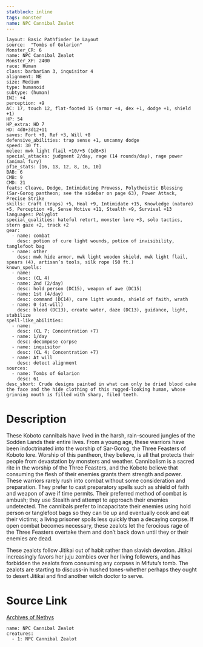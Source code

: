 ```yaml
---
statblock: inline
tags: monster
name: NPC Cannibal Zealot
---
```

```statblock
layout: Basic Pathfinder 1e Layout
source:  "Tombs of Golarion"
Monster_CR: 6
name: NPC Cannibal Zealot
Monster_XP: 2400
race: Human
class: barbarian 3, inquisitor 4
alignment: NE
size: Medium
type: humanoid
subtype: (human)
INI: +4
perception: +9
AC: 17, touch 12, flat-footed 15 (armor +4, dex +1, dodge +1, shield +1)
HP: 54
HP_extra: HD 7
HD: 4d8+3d12+11
saves: Fort +8, Ref +3, Will +8
defensive_abilities: trap sense +1, uncanny dodge
speed: 30 ft.
melee: mwk light flail +10/+5 (1d8+3)
special_attacks: judgment 2/day, rage (14 rounds/day), rage power (animal fury)
pf1e_stats: [16, 13, 12, 8, 16, 10]
BAB: 6
CMB: 9
CMD: 21
feats: Cleave, Dodge, Intimidating Prowess, Polytheistic Blessing (Sar-Gorog pantheon; see the sidebar on page 63), Power Attack, Precise Strike
skills: Craft (traps) +5, Heal +9, Intimidate +15, Knowledge (nature) +5, Perception +9, Sense Motive +11, Stealth +9, Survival +13
languages: Polyglot
special_qualities: hateful retort, monster lore +3, solo tactics, stern gaze +2, track +2
gear:
  - name: combat
    desc: potion of cure light wounds, potion of invisibility, tanglefoot bag
  - name: other
    desc: mwk hide armor, mwk light wooden shield, mwk light flail, spears (4), artisan’s tools, silk rope (50 ft.)
known_spells:
  - name:
    desc: (CL 4)
  - name: 2nd (2/day)
    desc: hold person (DC15), weapon of awe (DC15)
  - name: 1st (4/day)
    desc: command (DC14), cure light wounds, shield of faith, wrath
  - name: 0 (at-will)
    desc: bleed (DC13), create water, daze (DC13), guidance, light, stabilize
spell-like_abilities:
  - name:
    desc: (CL 7; Concentration +7)
  - name: 1/day
    desc: decompose corpse
  - name: inquisitor
    desc: (CL 4; Concentration +7)
  - name: At will
    desc: detect alignment
sources:
  - name: Tombs of Golarion
    desc: 61
desc_short: Crude designs painted in what can only be dried blood cake the face and the hide clothing of this rugged-looking human, whose grinning mouth is filled with sharp, filed teeth.
```
# Description
These Koboto cannibals have lived in the harsh, rain-scoured jungles of the Sodden Lands their entire lives. From a young age, these warriors have been indoctrinated into the worship of Sar-Gorog, the Three Feasters of Koboto lore. Worship of this pantheon, they believe, is all that protects their people from devastation by monsters and weather. Cannibalism is a sacred rite in the worship of the Three Feasters, and the Koboto believe that consuming the flesh of their enemies grants them strength and power. These warriors rarely rush into combat without some consideration and preparation. They prefer to cast preparatory spells such as shield of faith and weapon of awe if time permits. Their preferred method of combat is ambush; they use Stealth and attempt to approach their enemies undetected. The cannibals prefer to incapacitate their enemies using hold person or tanglefoot bags so they can tie up and eventually cook and eat their victims; a living prisoner spoils less quickly than a decaying corpse. If open combat becomes necessary, these zealots let the ferocious rage of the Three Feasters overtake them and don’t back down until they or their enemies are dead.

These zealots follow Jitikai out of habit rather than slavish devotion. Jitikai increasingly favors her juju zombies over her living followers, and has forbidden the zealots from consuming any corpses in Mifutu’s tomb. The zealots are starting to discuss-in hushed tones-whether perhaps they ought to desert Jitikai and find another witch doctor to serve.
# Source Link
[Archives of Nethys](https://aonprd.com/NPCDisplay.aspx?ItemName=Cannibal%20Zealot)
```encounter-table
name: NPC Cannibal Zealot
creatures:
  - 1: NPC Cannibal Zealot
```
